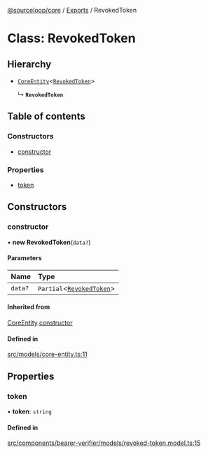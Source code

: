[@sourceloop/core](../README.md) / [Exports](../modules.md) / RevokedToken

# Class: RevokedToken

## Hierarchy

- [`CoreEntity`](CoreEntity.md)<[`RevokedToken`](RevokedToken.md)\>

  ↳ **`RevokedToken`**

## Table of contents

### Constructors

- [constructor](RevokedToken.md#constructor)

### Properties

- [token](RevokedToken.md#token)

## Constructors

### constructor

• **new RevokedToken**(`data?`)

#### Parameters

| Name | Type |
| :------ | :------ |
| `data?` | `Partial`<[`RevokedToken`](RevokedToken.md)\> |

#### Inherited from

[CoreEntity](CoreEntity.md).[constructor](CoreEntity.md#constructor)

#### Defined in

[src/models/core-entity.ts:11](https://github.com/sourcefuse/loopback4-microservice-catalog/blob/d35fdb3f0/packages/core/src/models/core-entity.ts#L11)

## Properties

### token

• **token**: `string`

#### Defined in

[src/components/bearer-verifier/models/revoked-token.model.ts:15](https://github.com/sourcefuse/loopback4-microservice-catalog/blob/d35fdb3f0/packages/core/src/components/bearer-verifier/models/revoked-token.model.ts#L15)
